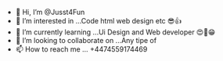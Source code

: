 - 👋 Hi, I’m @Jusst4Fun
- 👀 I’m interested in ...Code html web design etc 😎👍
- 🌱 I’m currently learning ...Ui Design and Web developer 😍🤗😁
- 💞️ I’m looking to collaborate on ...Any tipe of 
- 📫 How to reach me ...
+4474559174469
<!--- Facebook 📄 TiberiuXsSx
Jusst4Fun/Jusst4Fun is a ✨ special ✨ repository because its `README.md` (this file) appears on your GitHub profile.
You can click the Preview link to take a look at your changes.
--->
